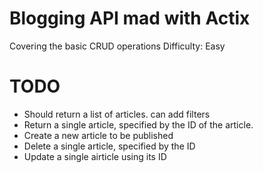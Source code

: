 # Blogging API mad with Actix
Covering the basic CRUD operations
Difficulty: Easy

# TODO
- Should return a list of articles. can add filters
- Return a single article, specified by the ID of the article.
- Create a new article to be published
- Delete a single article, specified by the ID
- Update a single airticle using its ID
